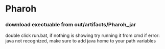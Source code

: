 # Pharoh

### download exectuable from out/artifacts/Pharoh_jar
double click run.bat, if nothing is showing try running it from cmd
if error: java not recognized, make sure to add java home to your path variables